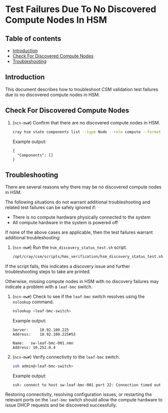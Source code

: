 # Test Failures Due To No Discovered Compute Nodes In HSM

## Table of contents

- [Introduction](#introduction)
- [Check For Discovered Compute Nodes](#check-for-discovered-compute-nodes)
- [Troubleshooting](#troubleshooting)

## Introduction

This document describes how to troubleshoot CSM validation test failures due to no discovered compute nodes in HSM.

## Check For Discovered Compute Nodes

1. (`ncn-mw#`) Confirm that there are no discovered compute nodes in HSM.

    ```bash
    cray hsm state components list --type Node --role compute --format json
    ```

    Example output:

    ```text
    {
      "Components": []
    }
    ```

## Troubleshooting

There are several reasons why there may be no discovered compute nodes in HSM.

The following situations do not warrant additional troubleshooting and related test failures can be safely ignored if:

- There is no compute hardware physically connected to the system
- All compute hardware in the system is powered off

If none of the above cases are applicable, then the test failures warrant additional troubleshooting:

1. (`ncn-mw#`) Run the `hsm_discovery_status_test.sh` script.

    ```bash
    /opt/cray/csm/scripts/hms_verification/hsm_discovery_status_test.sh
    ```

If the script fails, this indicates a discovery issue and further troubleshooting steps to take are printed.

Otherwise, missing compute nodes in HSM with no discovery failures may indicate a problem with a `leaf-bmc` switch.

1. (`ncn-mw#`) Check to see if the `leaf-bmc` switch resolves using the `nslookup` command.

    ```bash
    nslookup <leaf-bmc-switch>
    ```

    Example output:

    ```text
    Server:     10.92.100.225
    Address:    10.92.100.225#53

    Name:   sw-leaf-bmc-001.nmn
    Address: 10.252.0.4
    ```

1. (`ncn-mw#`) Verify connectivity to the `leaf-bmc` switch.

    ```bash
    ssh admin@<leaf-bmc-switch>
    ```

    Example output:

    ```text
    ssh: connect to host sw-leaf-bmc-001 port 22: Connection timed out
    ```

Restoring connectivity, resolving configuration issues, or restarting the relevant ports on the `leaf-bmc` switch should allow the compute hardware to issue DHCP requests and be discovered successfully.

